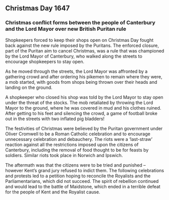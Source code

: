 <param ve-config 
       title="Plum Pudding Riots: Chaos in Canterbury"
       author="Hannah"
       banner="https://upload.wikimedia.org/wikipedia/commons/8/8c/Military_Odyssey_2007_English_Civil_War_Reenactment_-_1259557156.jpg" 
       layout="vertical">

<param ve-entity title="Canterbury" eid="Q29303">
<param ve-entity title="Christmas Day" eid="Q2703710">
<param ve-entity title="1647" eid="Q6935">
<param ve-entity title="Christmas" eid="Q19809">
<param ve-entity title="Lord Mayor" eid="Q11902879">
<param ve-entity title="British" eid="Q842438">
<param ve-entity title="Puritan" eid="Q137073">
<param ve-entity title="pikemen" eid="Q1778520">
<param ve-entity title="Oliver Cromwell" eid="Q44279">
<param ve-entity title="Roman Catholic" eid="Q7361618">
<param ve-entity title="Norwich" eid="Q130191">
<param ve-entity title="Ipswich" eid="Q184775">
<param ve-entity title="Kent" eid="Q23298">
<param ve-entity title="grand jury" eid="Q1323789">
<param ve-entity title="Royalists" eid="Q2284765">
<param ve-entity title="Parliamentarians" eid="Q1130553">
<param ve-entity title="battle of Maidstone" eid="Q4871639">

## Christmas Day 1647
### Christmas conflict forms between the people of Canterbury and the Lord Mayor over new British Puritan rule

Shopkeepers forced to keep their shops open on Christmas Day fought back against the new rule imposed by the Puritans. The enforced closure, part of the Puritan aim to cancel Christmas, was a rule that was championed by the Lord Mayor of Canterbury, who walked along the streets to encourage shopkeepers to stay open.
<param ve-image 
       label="Whitefriars Street, Canterbury" 
       license="Creative Commons Attribution-Share Alike 2.0 Generic" 
       url="https://upload.wikimedia.org/wikipedia/commons/7/7a/Canterbury%2C_Whitefriars_Street_-_geograph.org.uk_-_3228327.jpg">

As he moved through the streets, the Lord Mayor was affronted by a gathering crowd and after ordering his pikemen to remain where they were, a mob started, with goods from shops being thrown over their heads and landing on the ground.
<param ve-image 
       label="A pikeman" 
       license="Public domain" 
       url="https://upload.wikimedia.org/wikipedia/commons/5/5d/Officer_of_pikemen.jpg">

A shopkeeper who closed his shop was told by the Lord Mayor to stay open under the threat of the stocks. The mob retaliated by throwing the Lord Mayor to the ground, where he was covered in mud and his clothes ruined. After getting to his feet and silencing the crowd, a game of football broke out in the streets with two inflated pig bladders!

The festivities of Christmas were believed by the Puritan government under Oliver Cromwell to be a Roman Catholic celebration and to encourage unnecessary celebration and debauchery. The riots were a ‘last-straw’ reaction against all the restrictions imposed upon the citizens of Canterbury, including the removal of food thought to be for feasts by soldiers. Similar riots took place in Norwich and Ipswich.
<param ve-map center="Q184775" zoom="5">

The aftermath was that the citizens were to be tried and punished – however Kent’s grand jury refused to indict them. The following celebrations and protests led to a petition hoping to reconcile the Royalists and the Parliamentarians, which did not succeed. The spirit of rebellion continued and would lead to the battle of Maidstone, which ended in a terrible defeat for the people of Kent and the Royalist cause.